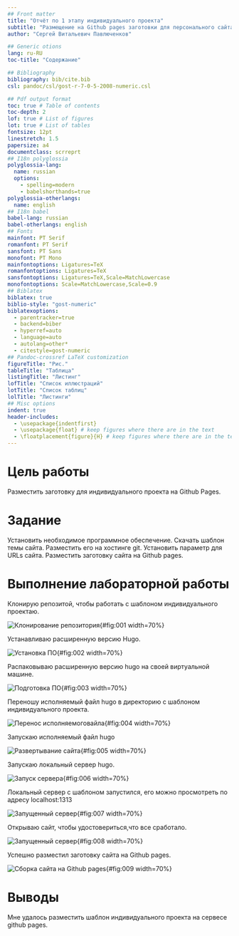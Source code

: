```yaml
---
## Front matter
title: "Отчёт по 1 этапу индивидуального проекта"
subtitle: "Размещение на Github pages заготовки для персонального сайта."
author: "Сергей Витальевич Павлюченков"

## Generic otions
lang: ru-RU
toc-title: "Содержание"

## Bibliography
bibliography: bib/cite.bib
csl: pandoc/csl/gost-r-7-0-5-2008-numeric.csl

## Pdf output format
toc: true # Table of contents
toc-depth: 2
lof: true # List of figures
lot: true # List of tables
fontsize: 12pt
linestretch: 1.5
papersize: a4
documentclass: scrreprt
## I18n polyglossia
polyglossia-lang:
  name: russian
  options:
	- spelling=modern
	- babelshorthands=true
polyglossia-otherlangs:
  name: english
## I18n babel
babel-lang: russian
babel-otherlangs: english
## Fonts
mainfont: PT Serif
romanfont: PT Serif
sansfont: PT Sans
monofont: PT Mono
mainfontoptions: Ligatures=TeX
romanfontoptions: Ligatures=TeX
sansfontoptions: Ligatures=TeX,Scale=MatchLowercase
monofontoptions: Scale=MatchLowercase,Scale=0.9
## Biblatex
biblatex: true
biblio-style: "gost-numeric"
biblatexoptions:
  - parentracker=true
  - backend=biber
  - hyperref=auto
  - language=auto
  - autolang=other*
  - citestyle=gost-numeric
## Pandoc-crossref LaTeX customization
figureTitle: "Рис."
tableTitle: "Таблица"
listingTitle: "Листинг"
lofTitle: "Список иллюстраций"
lotTitle: "Список таблиц"
lolTitle: "Листинги"
## Misc options
indent: true
header-includes:
  - \usepackage{indentfirst}
  - \usepackage{float} # keep figures where there are in the text
  - \floatplacement{figure}{H} # keep figures where there are in the text
---
```


# Цель работы

Разместить заготовку для индивидуального проекта на Github Pages.


# Задание

Установить необходимое программное обеспечение.
Скачать шаблон темы сайта.
Разместить его на хостинге git.
Установить параметр для URLs сайта.
Разместить заготовку сайта на Github pages.



# Выполнение лабораторной работы

Клонирую репозитой, чтобы работать с шаблоном индивидуального проектаю.

![Клонирование репозитория](image/1.png){#fig:001 width=70%}

Устанавливаю расширенную версию Hugo.

![Установка ПО](image/2.png){#fig:002 width=70%}

Распаковываю расширенную версию hugo на своей виртуальной машине. 

![Подготовка ПО](image/3.png){#fig:003 width=70%}

Переношу исполняемый файл hugo в директорию с шаблоном индивидуального проекта.

![Перенос исполняемоговайла](image/4.png){#fig:004 width=70%}

Запускаю исполняемый файл hugo

![Развертывание сайта](image/5.png){#fig:005 width=70%}

Запускаю локальный сервер hugo.

![Запуск сервера](image/6.png){#fig:006 width=70%}

Локальный сервер с шаблоном запустился, его можно просмотреть по адресу localhost:1313

![Запущенный сервер](image/7.png){#fig:007 width=70%}

Открываю сайт, чтобы удостовериться,что все сработало.

![Запущенный сервер](image/8.png){#fig:008 width=70%}

Успешно разместил заготовку сайта на Github pages.

![Сборка сайта на Github pages](image/9.png){#fig:009 width=70%}
# Выводы

Мне удалось разместить шаблон индивидуального проекта на сервесе github pages.


